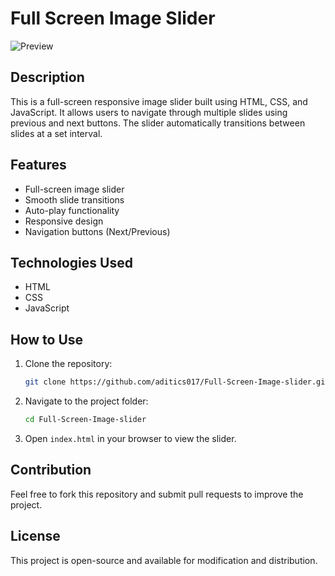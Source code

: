 # Full Screen Image Slider

![Preview](https://res.cloudinary.com/dx7ylrage/image/upload/v1740724239/Screenshot_2025-02-28_115824_jrt2nk.png)

## Description
This is a full-screen responsive image slider built using HTML, CSS, and JavaScript. It allows users to navigate through multiple slides using previous and next buttons. The slider automatically transitions between slides at a set interval.

## Features
- Full-screen image slider
- Smooth slide transitions
- Auto-play functionality
- Responsive design
- Navigation buttons (Next/Previous)

## Technologies Used
- HTML
- CSS
- JavaScript

## How to Use
1. Clone the repository:
   ```sh
   git clone https://github.com/aditics017/Full-Screen-Image-slider.git
   ```
2. Navigate to the project folder:
   ```sh
   cd Full-Screen-Image-slider
   ```
3. Open `index.html` in your browser to view the slider.

## Contribution
Feel free to fork this repository and submit pull requests to improve the project.

## License
This project is open-source and available for modification and distribution.


